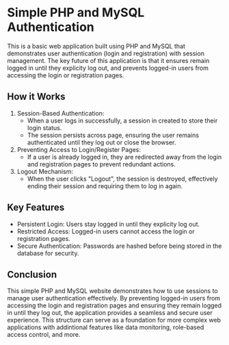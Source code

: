 # Simple PHP and MySQL Authentication

This is a basic web application built using PHP and MySQL that demonstrates user authentication (login and registration) with session management. 
The key future of this application is that it ensures remain logged in until they explicity log out, and prevents logged-in users from accessing the login or registration pages.

## How it Works
1. Session-Based Authentication:
   - When a user logs in successfully, a session in created to store their login status.
   - The session persists across page, ensuring the user remains authenticated until they log out or close the browser.
2. Preventing Access to Login/Register Pages:
   - If a user is already logged in, they are redirected away from the login and registration pages to prevent redundant actions.
3. Logout Mechanism:
   - When the user clicks "Logout", the session is destroyed, effectively ending their session and requiring them to log in again.
  
## Key Features
- Persistent Login: Users stay logged in until they explicity log out.
- Restricted Access: Logged-in users cannot access the login or registration pages.
- Secure Authentication: Passwords are hashed before being stored in the database for security.

## Conclusion
This simple PHP and MySQL website demonstrates how to use sessions to manage user authentication effectively. By preventing logged-in users from accessing 
the login and registration pages and ensuring they remain logged in until they log out, the application provides a seamless and secure user experience. This
structure can serve as a foundation for more complex web applications with addintional features like data monitoring, role-based access control, and more.
